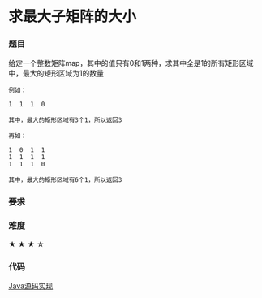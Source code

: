 # 求最大子矩阵的大小

### 题目

给定一个整数矩阵map，其中的值只有0和1两种，求其中全是1的所有矩形区域中，最大的矩形区域为1的数量

    例如：

    1  1  1  0

    其中，最大的矩形区域有3个1，所以返回3

    再如：

    1  0  1  1
    1  1  1  1
    1  1  1  0

    其中，最大的矩形区域有6个1，所以返回3

### ~~要求~~

### 难度

 ★ ★ ★ ☆

### 代码

 [Java源码实现](../src/Stack9.java)
